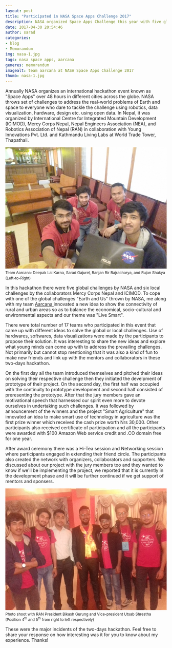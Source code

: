 ```yaml
---
layout: post
title: "Participated in NASA Space Apps Challenge 2017"
description: NASA organized Space Apps Challenge this year with five global challenges and in Nepal, along with the global challenges, six local challenges were also given by the collaborators Mercy Corps Nepal and ICIMOD.
date: 2017-04-30 20:54:46
author: sarad
categories:
- blog
- Memorandum
img: nasa-1.jpg
tags: nasa space apps, aarcana
generes: memorandum
imagealt: team aarcana at NASA Space Apps Challenge 2017
thumb: nasa-1.jpg
---
```


Annually NASA organizes an international hackathon event known as "Space Apps" over 48 hours in different cities across the globe. NASA throws set of challenges to address the real-world problems of Earth and space to everyone who dare to tackle the challenge using robotics, data visualization, hardware, design etc. using open data. In Nepal, it was organized by International Centre for Integrated Mountain Development (ICIMOD),<!--more--> Mercy Corps Nepal, Nepal Engineers Association (NEA), and Robotics Association of Nepal (RAN) in collaboration with Young Innovations Pvt. Ltd. and Kathmandu Living Labs at World Trade Tower, Thapathali.

<img src="/assets/img/blog/nasa-3.jpg" alt="Team Aarcana">
<small>Team Aarcana: Deepak Lal Karna, Sarad Gajurel, Ranjan Bir Bajracharya, and Rujan Shakya (Left-to-Right)</small>

In this hackathon there were five global challenges by NASA and six local challenges by the collaborators Mercy Corps Nepal and ICIMOD. To cope with one of the global challenges "Earth and Us" thrown by NASA, me along with my team <a href="https://aarcana.github.io" target="_blank">Aarcana <i class="fa fa-external-link" aria-hidden="true"></i></a> innovated a new idea to show the connectivity of rural and urban areas so as to balance the economical, socio-cultural and environmental aspects and our theme was "Live Smart".

There were total number of 17 teams who participated in this event that came up with different ideas to solve the global or local challenges. Use of hardwares, softwares, data visualizations were made by the participants to propose their solution. It was interesting to share the new ideas and explore what young minds can come up with to address the prevailing challenges. Not primarily but cannot stop mentioning that it was also a kind of fun to make new friends and link up with the mentors and collaborators in these two-days hackathon.

On the first day all the team introduced themselves and pitched their ideas on solving their respective challenge then they initiated the develpment of prototype of their project. On the second day, the first half was occupied with the continuity to prototype development and second half consisted of preresenting the prototype. After that the jury members gave an motivational speech that harnessed our spirit even more to devote ourselves in undertaking such challenges. It was followed by announcement of the winners and the project "Smart Agriculture" that innovated an idea to make smart use of technology in agriculture was the first prize winner which received the cash prize worth Nrs 30,000. Other participants also received certificate of participation and all the participants were awarded with $100 Amazon Web service credit and .CO domain free for one year.

After award ceremony there was a Hi-Tea session and Networking session where participants engaged in extending their friend circle. The participants also created the network with organizers, collaborators and supporters. We discussed about our project with the jury members too and they wanted to know if we'll be implementing the project, we reported that it is currently in the development phase and it will be further continued if we get support of mentors and sponsers.

<img src="/assets/img/blog/nasa-2.jpg" alt="Aarcana with RAN president and vice president">
<small>Photo shoot with RAN President Bikash Gurung and Vice-president Utsab Shrestha (Position 4<sup>th</sup> and 5<sup>th</sup> from right to left respectively)</small>


These were the major incidents of the two-days hackathon. Feel free to share your response on how interesting was it for you to know about my experience. Thanks!